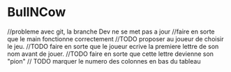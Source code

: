 # BullNCow
//probleme avec git, la branche Dev ne se met pas a jour
//faire en sorte que le main fonctionne correctement
//TODO proposer au joueur de choisir le jeu.
//TODO faire en sorte que le joueur ecrive la premiere lettre de son nom avant de jouer.
//TODO faire en sorte que cette lettre devienne son "pion"
// TODO marquer le numero des colonnes en bas du tableau